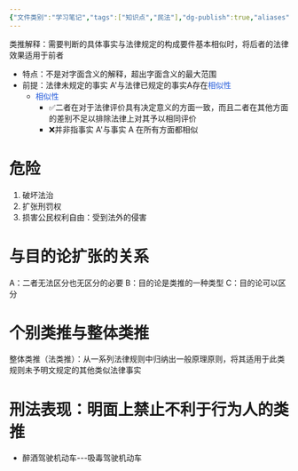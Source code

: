 ```yaml
---
{"文件类别":"学习笔记","tags":["知识点","民法"],"dg-publish":true,"aliases":["类推解释"],"permalink":"/学习笔记studyup/知识点cheese/类推/","dgPassFrontmatter":true,"created":"2024-10-26T19:33:15.811+08:00","updated":"2024-10-30T11:51:02.058+08:00"}
---
```


类推解释：需要判断的具体事实与法律规定的构成要件基本相似时，将后者的法律效果适用于前者
- 特点：不是对字面含义的解释，超出字面含义的最大范围
- 前提：法律未规定的事实 A'与法律已规定的事实A存在<font color="#245bdb">相似性</font>
	- <font color="#245bdb">相似性</font>
		- ✅二者在对于法律评价具有决定意义的方面一致，而且二者在其他方面的差别不足以排除法律上对其予以相同评价
		- ❌并非指事实 A'与事实 A 在所有方面都相似
# 危险
1. 破坏法治
2. 扩张刑罚权
3. 损害公民权利自由：受到法外的侵害
# 与目的论扩张的关系
A：二者无法区分也无区分的必要
B：目的论是类推的一种类型
C：目的论可以区分
# 个别类推与整体类推
整体类推（法类推）：从一系列法律规则中归纳出一般原理原则，将其适用于此类规则未予明文规定的其他类似法律事实
# 刑法表现：明面上禁止不利于行为人的类推
- 醉酒驾驶机动车---吸毒驾驶机动车